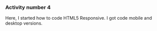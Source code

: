 ### Activity number 4

Here, I started how to code HTML5 Responsive. I got code mobile and desktop versions. 
